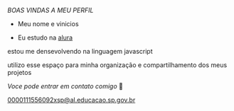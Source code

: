 *BOAS VINDAS A MEU PERFIL*

- Meu nome e vinicios

- Eu estudo na [alura](https://www.alura.com.br)

estou me densevolvendo na linguagem javascript

utilizo esse espaço para minha organização e compartilhamento dos meus projetos

*Voce pode entrar em contato comigo* 📧

0000111556092xsp@al.educacao.sp.gov.br

